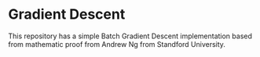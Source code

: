 # Gradient Descent
This repository has a simple Batch Gradient Descent implementation based from mathematic proof from Andrew Ng from Standford University.

